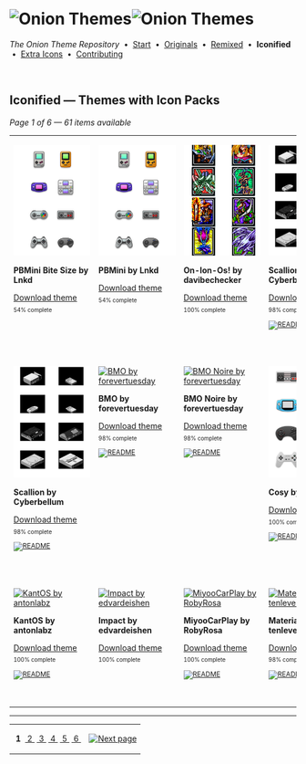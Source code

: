 <!--




















=================================================================================
---------------------------------------------------------------------------------

██████╗  ██████╗     ███╗   ██╗ ██████╗ ████████╗    ███████╗██████╗ ██╗████████╗
██╔══██╗██╔═══██╗    ████╗  ██║██╔═══██╗╚══██╔══╝    ██╔════╝██╔══██╗██║╚══██╔══╝
██║  ██║██║   ██║    ██╔██╗ ██║██║   ██║   ██║       █████╗  ██║  ██║██║   ██║   
██║  ██║██║   ██║    ██║╚██╗██║██║   ██║   ██║       ██╔══╝  ██║  ██║██║   ██║   
██████╔╝╚██████╔╝    ██║ ╚████║╚██████╔╝   ██║       ███████╗██████╔╝██║   ██║   
╚═════╝  ╚═════╝     ╚═╝  ╚═══╝ ╚═════╝    ╚═╝       ╚══════╝╚═════╝ ╚═╝   ╚═╝   

---------------------------------------------------------------------------------
=================================================================================

                  Note: This file was automatically generated.

            Run `python .github/generate.py` to regenerate the pages.




















-->
<p>&nbsp;</p>

# <img alt="Onion Themes" src="https://user-images.githubusercontent.com/44569252/179506709-0db2a8f5-3074-477c-81c4-719f281ddccc.png#gh-dark-mode-only" width="464px"><img alt="Onion Themes" src="https://user-images.githubusercontent.com/44569252/179506712-d5a1a916-7270-4902-aa55-5d93f7ee0f6e.png#gh-light-mode-only" width="464px">

*The Onion Theme Repository* &nbsp;•&nbsp; [Start](../../README.md) &nbsp;• &nbsp;[Originals](../custom/index.md) &nbsp;• &nbsp;[Remixed](../remixed/index.md) &nbsp;• &nbsp;**Iconified** &nbsp;• &nbsp;[Extra&nbsp;Icons](../icons_standalone/index.md) &nbsp;• &nbsp;[Contributing](../../CONTRIBUTING.md)

<p>&nbsp;</p>


## Iconified — Themes with Icon Packs

*Page 1 of 6 — 61 items available*
<table align=center><tr>


<td valign="top" width="25.00%">

[![PBMini Bite Size by Lnkd](../../themes/PBMini%20%282-pack%29%20by%20Lnkd/PBMini%20Bite%20Size%20by%20Lnkd/icons/preview.png)](https://onionui.github.io/iconpack_preview.html#PBMini%20Bite%20Size%20by%20Lnkd,PBMini%20Bite%20Size%20by%20Lnkd:themes/PBMini%20%282-pack%29%20by%20Lnkd/PBMini%20Bite%20Size%20by%20Lnkd/icons "Click to see the full icon pack preview page")

**PBMini Bite Size by Lnkd**

[Download theme](https://raw.githubusercontent.com/OnionUI/Themes/main/release/PBMini%20%282-pack%29%20by%20Lnkd.zip "PBMini (2-pack) by Lnkd") <sub><sup>&nbsp;&nbsp; 54%&nbsp;complete</sup> &nbsp;&nbsp; </sub>

&nbsp;&nbsp;&nbsp;&nbsp;&nbsp;&nbsp;&nbsp;&nbsp;&nbsp;&nbsp;&nbsp;&nbsp;&nbsp;&nbsp;&nbsp;&nbsp;&nbsp;&nbsp;&nbsp;&nbsp;&nbsp;&nbsp;&nbsp;&nbsp;&nbsp;&nbsp;&nbsp;&nbsp;&nbsp;&nbsp;&nbsp;&nbsp;&nbsp;&nbsp;&nbsp;&nbsp;<br/></td>


<td valign="top" width="25.00%">

[![PBMini by Lnkd](../../themes/PBMini%20%282-pack%29%20by%20Lnkd/PBMini%20by%20Lnkd/icons/preview.png)](https://onionui.github.io/iconpack_preview.html#PBMini%20by%20Lnkd,PBMini%20by%20Lnkd:themes/PBMini%20%282-pack%29%20by%20Lnkd/PBMini%20by%20Lnkd/icons "Click to see the full icon pack preview page")

**PBMini by Lnkd**

[Download theme](https://raw.githubusercontent.com/OnionUI/Themes/main/release/PBMini%20%282-pack%29%20by%20Lnkd.zip "PBMini (2-pack) by Lnkd") <sub><sup>&nbsp;&nbsp; 54%&nbsp;complete</sup> &nbsp;&nbsp; </sub>

&nbsp;&nbsp;&nbsp;&nbsp;&nbsp;&nbsp;&nbsp;&nbsp;&nbsp;&nbsp;&nbsp;&nbsp;&nbsp;&nbsp;&nbsp;&nbsp;&nbsp;&nbsp;&nbsp;&nbsp;&nbsp;&nbsp;&nbsp;&nbsp;&nbsp;&nbsp;&nbsp;&nbsp;&nbsp;&nbsp;&nbsp;&nbsp;&nbsp;&nbsp;&nbsp;&nbsp;<br/></td>


<td valign="top" width="25.00%">

[![On-Ion-Os! by davibechecker](../../themes/On-Ion-Os%21%20by%20davibechecker/icons/preview.png)](https://onionui.github.io/iconpack_preview.html#On-Ion-Os%21%20by%20davibechecker,On-Ion-Os%21%20by%20davibechecker:themes/On-Ion-Os%21%20by%20davibechecker/icons "Click to see the full icon pack preview page")

**On-Ion-Os! by davibechecker**

[Download theme](https://raw.githubusercontent.com/OnionUI/Themes/main/release/On-Ion-Os%21%20by%20davibechecker.zip "On-Ion-Os! by davibechecker") <sub><sup>&nbsp;&nbsp; 100%&nbsp;complete</sup> &nbsp;&nbsp; </sub>

&nbsp;&nbsp;&nbsp;&nbsp;&nbsp;&nbsp;&nbsp;&nbsp;&nbsp;&nbsp;&nbsp;&nbsp;&nbsp;&nbsp;&nbsp;&nbsp;&nbsp;&nbsp;&nbsp;&nbsp;&nbsp;&nbsp;&nbsp;&nbsp;&nbsp;&nbsp;&nbsp;&nbsp;&nbsp;&nbsp;&nbsp;&nbsp;&nbsp;&nbsp;&nbsp;&nbsp;<br/></td>


<td valign="top" width="25.00%">

[![Scallion - Noir by Cyberbellum](../../themes/Scallion%20%282-pack%29%20by%20Cyberbellum/Scallion%20-%20Noir%20by%20Cyberbellum/icons/preview.png)](https://onionui.github.io/iconpack_preview.html#Scallion%20-%20Noir%20by%20Cyberbellum,Scallion%20-%20Noir%20by%20Cyberbellum:themes/Scallion%20%282-pack%29%20by%20Cyberbellum/Scallion%20-%20Noir%20by%20Cyberbellum/icons "Click to see the full icon pack preview page")

**Scallion - Noir by Cyberbellum**

[Download theme](https://raw.githubusercontent.com/OnionUI/Themes/main/release/Scallion%20%282-pack%29%20by%20Cyberbellum.zip "Scallion (2-pack) by Cyberbellum") <sub><sup>&nbsp;&nbsp; 98%&nbsp;complete</sup> &nbsp;&nbsp; <a href="/themes/Scallion%20%282-pack%29%20by%20Cyberbellum/Scallion%20-%20Noir%20by%20Cyberbellum/readme.md"><img src="https://user-images.githubusercontent.com/44569252/215358455-b6a1348b-8161-40d6-9cc1-cc31720377c4.png" height="16" title="README"></a> &nbsp;&nbsp; </sub>

&nbsp;&nbsp;&nbsp;&nbsp;&nbsp;&nbsp;&nbsp;&nbsp;&nbsp;&nbsp;&nbsp;&nbsp;&nbsp;&nbsp;&nbsp;&nbsp;&nbsp;&nbsp;&nbsp;&nbsp;&nbsp;&nbsp;&nbsp;&nbsp;&nbsp;&nbsp;&nbsp;&nbsp;&nbsp;&nbsp;&nbsp;&nbsp;&nbsp;&nbsp;&nbsp;&nbsp;<br/></td>

</tr><tr>

<td valign="top" width="25.00%">

[![Scallion by Cyberbellum](../../themes/Scallion%20%282-pack%29%20by%20Cyberbellum/Scallion%20by%20Cyberbellum/icons/preview.png)](https://onionui.github.io/iconpack_preview.html#Scallion%20by%20Cyberbellum,Scallion%20by%20Cyberbellum:themes/Scallion%20%282-pack%29%20by%20Cyberbellum/Scallion%20by%20Cyberbellum/icons "Click to see the full icon pack preview page")

**Scallion by Cyberbellum**

[Download theme](https://raw.githubusercontent.com/OnionUI/Themes/main/release/Scallion%20%282-pack%29%20by%20Cyberbellum.zip "Scallion (2-pack) by Cyberbellum") <sub><sup>&nbsp;&nbsp; 98%&nbsp;complete</sup> &nbsp;&nbsp; <a href="/themes/Scallion%20%282-pack%29%20by%20Cyberbellum/Scallion%20by%20Cyberbellum/readme.md"><img src="https://user-images.githubusercontent.com/44569252/215358455-b6a1348b-8161-40d6-9cc1-cc31720377c4.png" height="16" title="README"></a> &nbsp;&nbsp; </sub>

<br/></td>


<td valign="top" width="25.00%">

[![BMO by forevertuesday](../../themes/BMO%20by%20forevertuesday/icons/preview.png)](https://onionui.github.io/iconpack_preview.html#BMO%20by%20forevertuesday,BMO%20by%20forevertuesday:themes/BMO%20by%20forevertuesday/icons "Click to see the full icon pack preview page")

**BMO by forevertuesday**

[Download theme](https://raw.githubusercontent.com/OnionUI/Themes/main/release/BMO%20by%20forevertuesday.zip "BMO by forevertuesday") <sub><sup>&nbsp;&nbsp; 98%&nbsp;complete</sup> &nbsp;&nbsp; <a href="/themes/BMO%20by%20forevertuesday/readme.txt"><img src="https://user-images.githubusercontent.com/44569252/215358455-b6a1348b-8161-40d6-9cc1-cc31720377c4.png" height="16" title="README"></a> &nbsp;&nbsp; </sub>

<br/></td>


<td valign="top" width="25.00%">

[![BMO Noire by forevertuesday](../../themes/BMO%20Noire%20by%20forevertuesday/icons/preview.png)](https://onionui.github.io/iconpack_preview.html#BMO%20Noire%20by%20forevertuesday,BMO%20Noire%20by%20forevertuesday:themes/BMO%20Noire%20by%20forevertuesday/icons "Click to see the full icon pack preview page")

**BMO Noire by forevertuesday**

[Download theme](https://raw.githubusercontent.com/OnionUI/Themes/main/release/BMO%20Noire%20by%20forevertuesday.zip "BMO Noire by forevertuesday") <sub><sup>&nbsp;&nbsp; 98%&nbsp;complete</sup> &nbsp;&nbsp; <a href="/themes/BMO%20Noire%20by%20forevertuesday/readme.txt"><img src="https://user-images.githubusercontent.com/44569252/215358455-b6a1348b-8161-40d6-9cc1-cc31720377c4.png" height="16" title="README"></a> &nbsp;&nbsp; </sub>

<br/></td>


<td valign="top" width="25.00%">

[![Cosy by KyleBing](../../themes/Cosy%20by%20KyleBing/icons/preview.png)](https://onionui.github.io/iconpack_preview.html#Cosy%20by%20KyleBing,Cosy%20by%20KyleBing:themes/Cosy%20by%20KyleBing/icons "Click to see the full icon pack preview page")

**Cosy by KyleBing**

[Download theme](https://raw.githubusercontent.com/OnionUI/Themes/main/release/Cosy%20by%20KyleBing.zip "Cosy by KyleBing") <sub><sup>&nbsp;&nbsp; 100%&nbsp;complete</sup> &nbsp;&nbsp; <a href="/themes/Cosy%20by%20KyleBing/README.md"><img src="https://user-images.githubusercontent.com/44569252/215358455-b6a1348b-8161-40d6-9cc1-cc31720377c4.png" height="16" title="README"></a> &nbsp;&nbsp; </sub>

<br/></td>

</tr><tr>

<td valign="top" width="25.00%">

[![KantOS by antonlabz](../../themes/KantOS%20by%20antonlabz/icons/preview.png)](https://onionui.github.io/iconpack_preview.html#KantOS%20by%20antonlabz,KantOS%20by%20antonlabz:themes/KantOS%20by%20antonlabz/icons "Click to see the full icon pack preview page")

**KantOS by antonlabz**

[Download theme](https://raw.githubusercontent.com/OnionUI/Themes/main/release/KantOS%20by%20antonlabz.zip "KantOS by antonlabz") <sub><sup>&nbsp;&nbsp; 100%&nbsp;complete</sup> &nbsp;&nbsp; <a href="/themes/KantOS%20by%20antonlabz/README.md"><img src="https://user-images.githubusercontent.com/44569252/215358455-b6a1348b-8161-40d6-9cc1-cc31720377c4.png" height="16" title="README"></a> &nbsp;&nbsp; </sub>

<br/></td>


<td valign="top" width="25.00%">

[![Impact by edvardeishen](../../themes/Impact%20by%20edvardeishen/icons/preview.png)](https://onionui.github.io/iconpack_preview.html#Impact%20by%20edvardeishen,Impact%20by%20edvardeishen:themes/Impact%20by%20edvardeishen/icons "Click to see the full icon pack preview page")

**Impact by edvardeishen**

[Download theme](https://raw.githubusercontent.com/OnionUI/Themes/main/release/Impact%20by%20edvardeishen.zip "Impact by edvardeishen") <sub><sup>&nbsp;&nbsp; 100%&nbsp;complete</sup> &nbsp;&nbsp; </sub>

<br/></td>


<td valign="top" width="25.00%">

[![MiyooCarPlay by RobyRosa](../../themes/MiyooCarPlay%20by%20RobyRosa/icons/preview.png)](https://onionui.github.io/iconpack_preview.html#MiyooCarPlay%20by%20RobyRosa,MiyooCarPlay%20by%20RobyRosa:themes/MiyooCarPlay%20by%20RobyRosa/icons "Click to see the full icon pack preview page")

**MiyooCarPlay by RobyRosa**

[Download theme](https://raw.githubusercontent.com/OnionUI/Themes/main/release/MiyooCarPlay%20by%20RobyRosa.zip "MiyooCarPlay by RobyRosa") <sub><sup>&nbsp;&nbsp; 100%&nbsp;complete</sup> &nbsp;&nbsp; <a href="/themes/MiyooCarPlay%20by%20RobyRosa/icons/readme.md"><img src="https://user-images.githubusercontent.com/44569252/215358455-b6a1348b-8161-40d6-9cc1-cc31720377c4.png" height="16" title="README"></a> &nbsp;&nbsp; </sub>

<br/></td>


<td valign="top" width="25.00%">

[![Material Blue by tenlevels](../../themes/Material%20%286-pack%29%20by%20tenlevels/Material%20Blue%20by%20tenlevels/icons/preview.png)](https://onionui.github.io/iconpack_preview.html#Material%20Blue%20by%20tenlevels,Material%20Blue%20by%20tenlevels:themes/Material%20%286-pack%29%20by%20tenlevels/Material%20Blue%20by%20tenlevels/icons "Click to see the full icon pack preview page")

**Material Blue by tenlevels**

[Download theme](https://raw.githubusercontent.com/OnionUI/Themes/main/release/Material%20%286-pack%29%20by%20tenlevels.zip "Material (6-pack) by tenlevels") <sub><sup>&nbsp;&nbsp; 98%&nbsp;complete</sup> &nbsp;&nbsp; <a href="/themes/Material%20%286-pack%29%20by%20tenlevels/Material%20Blue%20by%20tenlevels/README.md"><img src="https://user-images.githubusercontent.com/44569252/215358455-b6a1348b-8161-40d6-9cc1-cc31720377c4.png" height="16" title="README"></a> &nbsp;&nbsp; </sub>

<br/></td>

</tr></table>



---

<table align="center"><tr><td align="center" valign="middle">

&nbsp;**1**&nbsp; [&nbsp;2&nbsp;](index-05-2a.md) [&nbsp;3&nbsp;](index-04-d8.md) [&nbsp;4&nbsp;](index-03-11.md) [&nbsp;5&nbsp;](index-02-6b.md) [&nbsp;6&nbsp;](index-01-79.md)

</td><td>

[![Next page](https://github.com/OnionUI/Themes/assets/44569252/a0717376-2b5b-4534-9eba-4d2d3961f06b)](index-05-2a.md)

</td></tr></table>